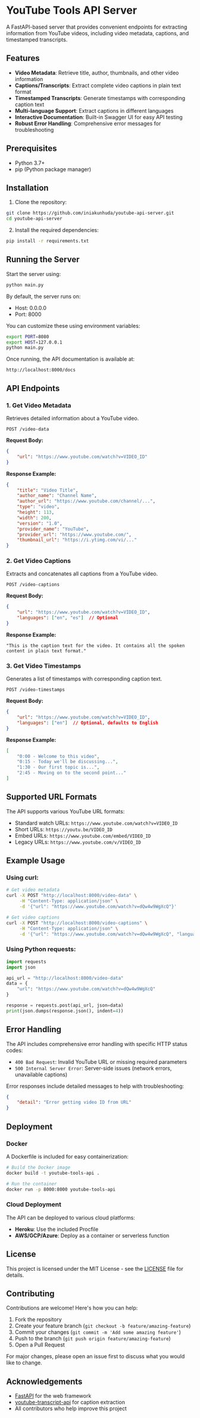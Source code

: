# YouTube Tools API Server

A FastAPI-based server that provides convenient endpoints for extracting information from YouTube videos, including video metadata, captions, and timestamped transcripts.

## Features

- **Video Metadata**: Retrieve title, author, thumbnails, and other video information
- **Captions/Transcripts**: Extract complete video captions in plain text format
- **Timestamped Transcripts**: Generate timestamps with corresponding caption text
- **Multi-language Support**: Extract captions in different languages
- **Interactive Documentation**: Built-in Swagger UI for easy API testing
- **Robust Error Handling**: Comprehensive error messages for troubleshooting

## Prerequisites

- Python 3.7+
- pip (Python package manager)

## Installation

1. Clone the repository:
```bash
git clone https://github.com/iniakunhuda/youtube-api-server.git
cd youtube-api-server
```

2. Install the required dependencies:
```bash
pip install -r requirements.txt
```

## Running the Server

Start the server using:

```bash
python main.py
```

By default, the server runs on:
- Host: 0.0.0.0
- Port: 8000

You can customize these using environment variables:
```bash
export PORT=8080
export HOST=127.0.0.1
python main.py
```

Once running, the API documentation is available at:
```
http://localhost:8000/docs
```

## API Endpoints

### 1. Get Video Metadata
Retrieves detailed information about a YouTube video.

```http
POST /video-data
```

**Request Body:**
```json
{
    "url": "https://www.youtube.com/watch?v=VIDEO_ID"
}
```

**Response Example:**
```json
{
    "title": "Video Title",
    "author_name": "Channel Name",
    "author_url": "https://www.youtube.com/channel/...",
    "type": "video",
    "height": 113,
    "width": 200,
    "version": "1.0",
    "provider_name": "YouTube",
    "provider_url": "https://www.youtube.com/",
    "thumbnail_url": "https://i.ytimg.com/vi/..."
}
```

### 2. Get Video Captions
Extracts and concatenates all captions from a YouTube video.

```http
POST /video-captions
```

**Request Body:**
```json
{
    "url": "https://www.youtube.com/watch?v=VIDEO_ID",
    "languages": ["en", "es"]  // Optional
}
```

**Response Example:**
```
"This is the caption text for the video. It contains all the spoken content in plain text format."
```

### 3. Get Video Timestamps
Generates a list of timestamps with corresponding caption text.

```http
POST /video-timestamps
```

**Request Body:**
```json
{
    "url": "https://www.youtube.com/watch?v=VIDEO_ID",
    "languages": ["en"]  // Optional, defaults to English
}
```

**Response Example:**
```json
[
    "0:00 - Welcome to this video",
    "0:15 - Today we'll be discussing...",
    "1:30 - Our first topic is...",
    "2:45 - Moving on to the second point..."
]
```

## Supported URL Formats

The API supports various YouTube URL formats:
- Standard watch URLs: `https://www.youtube.com/watch?v=VIDEO_ID`
- Short URLs: `https://youtu.be/VIDEO_ID`
- Embed URLs: `https://www.youtube.com/embed/VIDEO_ID`
- Legacy URLs: `https://www.youtube.com/v/VIDEO_ID`

## Example Usage

### Using curl:

```bash
# Get video metadata
curl -X POST "http://localhost:8000/video-data" \
     -H "Content-Type: application/json" \
     -d '{"url": "https://www.youtube.com/watch?v=dQw4w9WgXcQ"}'

# Get video captions
curl -X POST "http://localhost:8000/video-captions" \
     -H "Content-Type: application/json" \
     -d '{"url": "https://www.youtube.com/watch?v=dQw4w9WgXcQ", "languages": ["en"]}'
```

### Using Python requests:

```python
import requests
import json

api_url = "http://localhost:8000/video-data"
data = {
    "url": "https://www.youtube.com/watch?v=dQw4w9WgXcQ"
}

response = requests.post(api_url, json=data)
print(json.dumps(response.json(), indent=4))
```

## Error Handling

The API includes comprehensive error handling with specific HTTP status codes:

- `400 Bad Request`: Invalid YouTube URL or missing required parameters
- `500 Internal Server Error`: Server-side issues (network errors, unavailable captions)

Error responses include detailed messages to help with troubleshooting:

```json
{
    "detail": "Error getting video ID from URL"
}
```

## Deployment

### Docker

A Dockerfile is included for easy containerization:

```bash
# Build the Docker image
docker build -t youtube-tools-api .

# Run the container
docker run -p 8000:8000 youtube-tools-api
```

### Cloud Deployment

The API can be deployed to various cloud platforms:

- **Heroku**: Use the included Procfile
- **AWS/GCP/Azure**: Deploy as a container or serverless function

## License

This project is licensed under the MIT License - see the [LICENSE](LICENSE) file for details.

## Contributing

Contributions are welcome! Here's how you can help:

1. Fork the repository
2. Create your feature branch (`git checkout -b feature/amazing-feature`)
3. Commit your changes (`git commit -m 'Add some amazing feature'`)
4. Push to the branch (`git push origin feature/amazing-feature`)
5. Open a Pull Request

For major changes, please open an issue first to discuss what you would like to change.

## Acknowledgements

- [FastAPI](https://fastapi.tiangolo.com/) for the web framework
- [youtube-transcript-api](https://github.com/jdepoix/youtube-transcript-api) for caption extraction
- All contributors who help improve this project